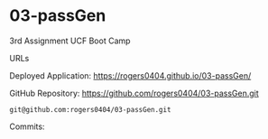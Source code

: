 # 03-passGen
3rd Assignment UCF Boot Camp

URLs

Deployed Application: 
    https://rogers0404.github.io/03-passGen/

GitHub Repository:
    https://github.com/rogers0404/03-passGen.git
    
    git@github.com:rogers0404/03-passGen.git 


Commits:
